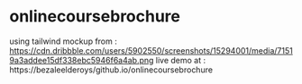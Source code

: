 # onlinecoursebrochure
using tailwind mockup from : https://cdn.dribbble.com/users/5902550/screenshots/15294001/media/71519a3addee15df338ebc5946f6a4ab.png
live demo at : https://bezaleelderoys/github.io/onlinecoursebrochure
